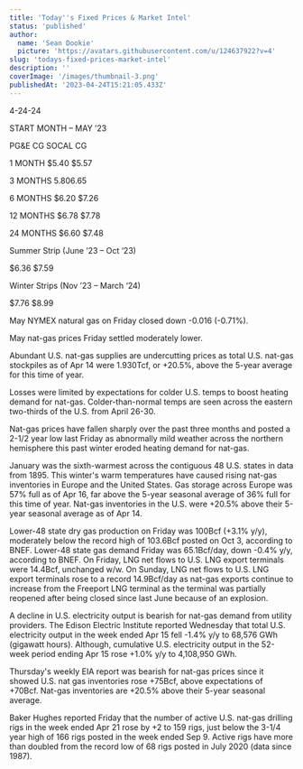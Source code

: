 ```yaml
---
title: 'Today''s Fixed Prices & Market Intel'
status: 'published'
author:
  name: 'Sean Dookie'
  picture: 'https://avatars.githubusercontent.com/u/124637922?v=4'
slug: 'todays-fixed-prices-market-intel'
description: ''
coverImage: '/images/thumbnail-3.png'
publishedAt: '2023-04-24T15:21:05.433Z'
---
```


4-24-24

START MONTH – MAY ’23

PG&E CG SOCAL CG

1 MONTH $5.40 $5.57

3 MONTHS $5.80 $6.65

6 MONTHS $6.20 $7.26

12 MONTHS $6.78 $7.78

24 MONTHS $6.60 $7.48

Summer Strip (June ’23 – Oct ‘23)

$6.36 $7.59

Winter Strips (Nov ’23 – March ‘24)

$7.76 $8.99

May NYMEX natural gas on Friday closed down -0.016 (-0.71%).

May nat-gas prices Friday settled moderately lower.

Abundant U.S. nat-gas supplies are undercutting prices as total U.S. nat-gas stockpiles as of Apr 14 were 1.930Tcf, or +20.5%, above the 5-year average for this time of year.

Losses were limited by expectations for colder U.S. temps to boost heating demand for nat-gas. Colder-than-normal temps are seen across the eastern two-thirds of the U.S. from April 26-30.

Nat-gas prices have fallen sharply over the past three months and posted a 2-1/2 year low last Friday as abnormally mild weather across the northern hemisphere this past winter eroded heating demand for nat-gas.

January was the sixth-warmest across the contiguous 48 U.S. states in data from 1895. This winter's warm temperatures have caused rising nat-gas inventories in Europe and the United States. Gas storage across Europe was 57% full as of Apr 16, far above the 5-year seasonal average of 36% full for this time of year. Nat-gas inventories in the U.S. were +20.5% above their 5-year seasonal average as of Apr 14.

Lower-48 state dry gas production on Friday was 100Bcf (+3.1% y/y), moderately below the record high of 103.6Bcf posted on Oct 3, according to BNEF. Lower-48 state gas demand Friday was 65.1Bcf/day, down -0.4% y/y, according to BNEF. On Friday, LNG net flows to U.S. LNG export terminals were 14.4Bcf, unchanged w/w. On Sunday, LNG net flows to U.S. LNG export terminals rose to a record 14.9Bcf/day as nat-gas exports continue to increase from the Freeport LNG terminal as the terminal was partially reopened after being closed since last June because of an explosion.

A decline in U.S. electricity output is bearish for nat-gas demand from utility providers. The Edison Electric Institute reported Wednesday that total U.S. electricity output in the week ended Apr 15 fell -1.4% y/y to 68,576 GWh (gigawatt hours). Although, cumulative U.S. electricity output in the 52-week period ending Apr 15 rose +1.0% y/y to 4,108,950 GWh.

Thursday's weekly EIA report was bearish for nat-gas prices since it showed U.S. nat gas inventories rose +75Bcf, above expectations of +70Bcf. Nat-gas inventories are +20.5% above their 5-year seasonal average.

Baker Hughes reported Friday that the number of active U.S. nat-gas drilling rigs in the week ended Apr 21 rose by +2 to 159 rigs, just below the 3-1/4 year high of 166 rigs posted in the week ended Sep 9. Active rigs have more than doubled from the record low of 68 rigs posted in July 2020 (data since 1987).<br>

